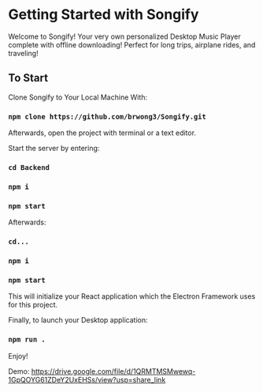 # Getting Started with Songify

Welcome to Songify! Your very own personalized Desktop Music Player complete with offline downloading! Perfect for long trips, airplane rides, and traveling!

## To Start

Clone Songify to Your Local Machine With:

### `npm clone https://github.com/brwong3/Songify.git`

Afterwards, open the project with terminal or a text editor.

Start the server by entering:

### `cd Backend`
### `npm i`
### `npm start`

Afterwards:

### `cd...`
### `npm i`
### `npm start`

This will initialize your React application which the Electron Framework uses for this project.

Finally, to launch your Desktop application:

### `npm run .`

Enjoy!

Demo: https://drive.google.com/file/d/1QRMTMSMwewq-1GpQOYG61ZDeY2UxEHSs/view?usp=share_link
